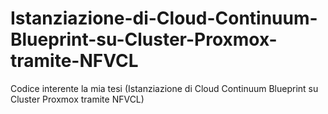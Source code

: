 # Istanziazione-di-Cloud-Continuum-Blueprint-su-Cluster-Proxmox-tramite-NFVCL
Codice interente la mia tesi (Istanziazione di Cloud Continuum Blueprint su Cluster Proxmox tramite NFVCL)
